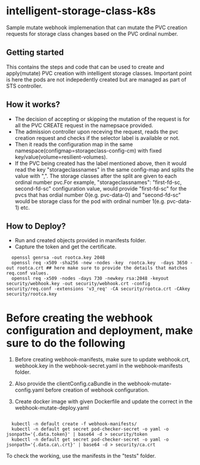 # intelligent-storage-class-k8s

Sample mutate webhook implemenation that can mutate the PVC creation requests for storage class changes based on the PVC ordinal number.

## Getting started

This contains the steps and code that can be used to create and apply(mutate) PVC creation with intelligent storage classes. Important point is here the pods are not indepedently created but are managed as part of STS controller.

## How it works?

- The decision of accepting or skipping the mutation of the request is for all the PVC CREATE request in the namepsace provided.
- The admission controller upon receving the request, reads the pvc creation request and checks if the selector label is available or not.
- Then it reads the configuration map in the same namespace(configmap=storageclass-config-cm) with fixed key/value(volume=resilient-volumes).
- If the PVC being created has the label mentioned above, then it would read the key "storageclassnames" in the same config-map and splits the value with ",". The storage  classes after the split are given to each ordinal number pvc.For example, "storageclassnames": "first-fd-sc, second-fd-sc"  configuration value, would provide "first-fd-sc" for the pvcs that has ordial number 0(e.g. pvc-data-0) and "second-fd-sc" would be storage class for the pod with ordinal number 1(e.g. pvc-data-1) etc.

## How to Deploy?
- Run and created objects provided in manifests folder.
- Capture the token and get the certificate.
```
  openssl genrsa -out rootca.key 2048
  openssl req -x509 -sha256 -new -nodes -key  rootca.key  -days 3650 -out rootca.crt ## here make sure to provide the details that matches req.conf values. 
  openssl req -x509 -nodes -days 730 -newkey rsa:2048 -keyout security/webhook.key -out security/webhook.crt -config security/req.conf -extensions 'v3_req' -CA security/rootca.crt -CAkey security/rootca.key

```
# Before creating the webhook configuration and deployment, make sure to do the following
1. Before creating webhook-manifests, make sure to update webhook.crt, webhook.key in the webhook-secret.yaml in the webhook-manifests folder.

2. Also provide the clientConfig.caBundle in the webhook-mutate-config.yaml before creation of webhook configuration.

3. Create docker image with given Dockerfile and update the correct in the webhook-mutate-deploy.yaml
```

  kubectl -n default create -f webhook-manifests/
  kubectl -n default get secret pod-checker-secret -o yaml -o jsonpath='{.data.token}' | base64 -d > security/token
  kubectl -n default get secret pod-checker-secret -o yaml -o jsonpath='{.data.ca\.crt}' | base64 -d > security/ca.crt 
```

To check the working, use the manifests in the "tests" folder.

